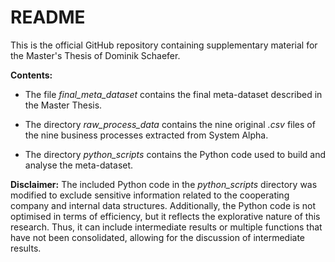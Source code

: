 # README
This is the official GitHub repository containing supplementary material for the Master's Thesis of Dominik Schaefer.

**Contents:**
- The file *final_meta_dataset* contains the final meta-dataset described in the Master Thesis.

- The directory *raw_process_data* contains the nine original *.csv* files of the nine business processes extracted from System Alpha.

- The directory *python_scripts* contains the Python code used to build and analyse the meta-dataset.

**Disclaimer:**
The included Python code in the *python_scripts* directory was modified to exclude sensitive information related to the cooperating company and internal data structures. Additionally, the Python code is not optimised in terms of efficiency, but it reflects the explorative nature of this research. Thus, it can include intermediate results or multiple functions that have not been consolidated, allowing for the discussion of intermediate results.
